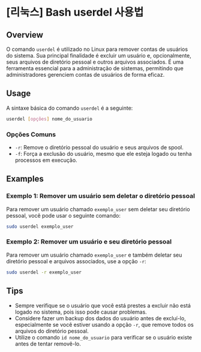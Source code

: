 # [리눅스] Bash userdel 사용법

## Overview
O comando `userdel` é utilizado no Linux para remover contas de usuários do sistema. Sua principal finalidade é excluir um usuário e, opcionalmente, seus arquivos de diretório pessoal e outros arquivos associados. É uma ferramenta essencial para a administração de sistemas, permitindo que administradores gerenciem contas de usuários de forma eficaz.

## Usage
A sintaxe básica do comando `userdel` é a seguinte:

```bash
userdel [opções] nome_do_usuario
```

### Opções Comuns
- `-r`: Remove o diretório pessoal do usuário e seus arquivos de spool.
- `-f`: Força a exclusão do usuário, mesmo que ele esteja logado ou tenha processos em execução.

## Examples
### Exemplo 1: Remover um usuário sem deletar o diretório pessoal
Para remover um usuário chamado `exemplo_user` sem deletar seu diretório pessoal, você pode usar o seguinte comando:

```bash
sudo userdel exemplo_user
```

### Exemplo 2: Remover um usuário e seu diretório pessoal
Para remover um usuário chamado `exemplo_user` e também deletar seu diretório pessoal e arquivos associados, use a opção `-r`:

```bash
sudo userdel -r exemplo_user
```

## Tips
- Sempre verifique se o usuário que você está prestes a excluir não está logado no sistema, pois isso pode causar problemas.
- Considere fazer um backup dos dados do usuário antes de excluí-lo, especialmente se você estiver usando a opção `-r`, que remove todos os arquivos do diretório pessoal.
- Utilize o comando `id nome_do_usuario` para verificar se o usuário existe antes de tentar removê-lo.
